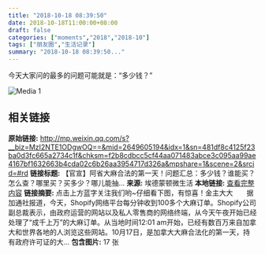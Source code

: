 ```yaml
---
title: "2018-10-18 08:39:50"
date: 2018-10-18T11:00:00+08:00
draft: false
categories: ["moments","2018","2018-10"]
tags: ["朋友圈","生活记录"]
summary: "2018-10-18 08:39:50..."
---
```


今天大家问的最多的问题可能就是：“多少钱？”

![Media 1](/Moments/photos/2018-10-18/201810180839500.jpg)

## 相关链接

**原始链接:** http://mp.weixin.qq.com/s?__biz=MzI2NTE1ODgwOQ==&mid=2649605194&idx=1&sn=481df8c4125f23ba0d3fc665a2734c1f&chksm=f2b8cdbcc5cf44aa071483abce3c095aa99ae4167bf1632663b4cda02c6b26aa3954717d326a&mpshare=1&scene=2&srcid=#rd
**链接标题:** 【官宣】阿省大麻合法的第一天！问题汇总：多少钱？谁能买？怎么查？哪里买？买多少？哪儿能抽...
**来源:** 埃德蒙顿微生活
**本地链接:** [查看完整内容](/link_content/2018/10/2018-10-18-1/link_content/)
**链接摘要:** 点击上方蓝字关注我们哟~仔细看下图，有惊喜！金主大大       据加通社报道，今天，Shopify网络平台每分钟收到100多个大麻订单。Shopify公司副总裁表示，由政府运营的网站以及私人零售商的网络终端，从今天午夜开始已经处理了“成千上万”的大麻订单。从当地时间12:01 am开始，已经有数百万来自加拿大和世界各地的人浏览这些网站。10月17日，是加拿大大麻合法化的第一天，持有政府许可证的大...
**包含图片:** 17 张


